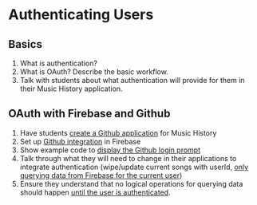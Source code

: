 # Authenticating Users

## Basics

1. What is authentication?
1. What is OAuth? Describe the basic workflow.
1. Talk with students about what authentication will provide for them in their Music History application.

## OAuth with Firebase and Github

1. Have students [create a Github application](https://github.com/settings/applications/new) for Music History
1. Set up [Github integration](https://www.firebase.com/docs/web/guide/login/github.html) in Firebase
1. Show example code to [display the Github login prompt](https://github.com/nashville-software-school/music-history-step-by-step/blob/d4ba72f339ef292144239782571ee1b37d789d1b/javascripts/main.js#L28)
1. Talk through what they will need to change in their applications to integrate authentication (wipe/update current songs with userId, [only querying data from Firebase for the current user](https://github.com/nashville-software-school/music-history-step-by-step/blob/master/javascripts/core_list.js#L23))
1. Ensure they understand that no logical operations for querying data should happen [until the user is authenticated](https://github.com/nashville-software-school/music-history-step-by-step/blob/v6.0/javascripts/main.js#L32).